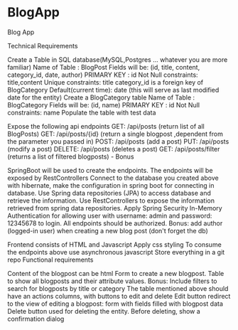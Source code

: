 # BlogApp
Blog App

Technical Requirements

Create a Table in SQL database(MySQL,Postgres ... whatever you are more familiar)
Name of Table : BlogPost
Fields will be: (id, title, content, category_id, date, author)
PRIMARY KEY : id
Not Null constraints: title,content
Unique constraints: title
category_id is a foreign key of BlogCategory 
Default(current time): date (this will serve as last modified date for the entity)
Create a BlogCategory table
Name of Table : BlogCategory 
Fields will be: (id, name)
PRIMARY KEY : id
Not Null constraints: name
Populate the table with test data

Expose  the following api endpoints 
GET: /api/posts (return list of all BlogPosts)
GET: /api/posts/{id} (return a single blogpost ,dependent from the parameter you passed in)
POST: /api/posts  (add a post)
PUT: /api/posts   (modify a post)
DELETE: /api/posts (deletes a post)
GET: /api/posts/filter (returns a list of filtered blogposts) - Bonus

SpringBoot will be used to create the endpoints. 
The endpoints will be exposed by RestControllers
Connect to the database you created above with hibernate, make the configuration in spring boot for connecting in database.
Use Spring data repositories (JPA) to access  database and retrieve the information.
Use RestControllers to expose the information retrieved from spring data repositories.
Apply Spring Security In-Memory Authentication for allowing user with username: admin and password: 12345678 to login. All endpoints should be authorized.
Bonus: add author (logged-in user) when creating a new blog post (don't forget the db)

Frontend consists of HTML and Javascript
Apply css styling
To consume the endpoints above use asynchronous javascript
Store everything in a git repo
Functional requirements

Content of the blogpost can be html
Form to create a new blogpost.
Table to show all blogposts and their attribute values. Bonus: Include filters to search for blogposts by title or category
The table mentioned above should have an actions columns, with buttons to edit and delete
Edit button redirect to the view of editing a blogpost: form with fields filled with blogpost data
Delete button used for deleting the entity. Before deleting, show a confirmation dialog
